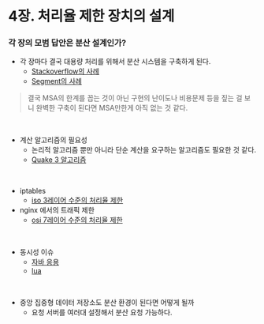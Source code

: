 # 4장. 처리율 제한 장치의 설계

### 각 장의 모범 답안은 분산 설계인가?
- 각 장마다 결국 대용량 처리를 위해서 분산 시스템을 구축하게 된다.
  - [Stackoverflow의 사례](https://blog.insane.pe.kr/1587)
  - [Segment의 사례](https://www.ciokorea.com/news/39258)

> 결국 MSA의 한계를 꼽는 것이 아닌 구현의 난이도나 비용문제 등을 짚는 걸 보니 완벽한 구축이 된다면 MSA만한게 아직 없는 것 같다.

<br>

- 계산 알고리즘의 필요성
  - 논리적 알고리즘 뿐만 아니라 단순 계산을 요구하는 알고리즘도 필요한 것 같다.
  - [Quake 3 알고리즘](https://ko.wikipedia.org/wiki/%EA%B3%A0%EC%86%8D_%EC%97%AD_%EC%A0%9C%EA%B3%B1%EA%B7%BC)
<br> 


- iptables
  - [iso 3레이어 수준의 처리율 제한](https://remybaek.tistory.com/117)
- nginx 에서의 트래픽 제한
  - [osi 7레이어 수준의 처리율 제한](https://ko.linux-console.net/?p=2673#gsc.tab=0)

<br>

- 동시성 이슈
  - [자바 응용](https://velog.io/@msung99/Redis-%EB%B6%84%EC%82%B0-%EB%9D%BD%EC%9D%84-%EA%B5%AC%ED%98%84%ED%95%B4-race-condition-%EB%8F%99%EC%8B%9C%EC%84%B1-%EC%9D%B4%EC%8A%88-%ED%95%B4%EA%B2%B0%ED%95%98%EA%B8%B0)
  - [lua](https://hyperconnect.github.io/2019/11/15/redis-distributed-lock-1.html)

<br>

- 중앙 집중형 데이터 저장소도 분산 환경이 된다면 어떻게 될까
  - 요청 서버를 여러대 설정해서 분산 요청 가능하다.
